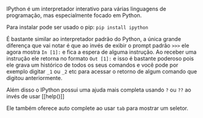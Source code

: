 IPython é um interpretador interativo para várias linguagens de programação, mas especialmente focado em Python.

Para instalar pode ser usado o pip:
	 `pip install ipython`

É bastante similar ao interpretador padrão do Python, a única grande diferença que vai notar é que ao invés de exibir o prompt padrão `>>>` ele agora mostra `In [1]:` e fica a espera de alguma instrução. Ao receber uma instrução ele retorna no formato `Out [1]:` e isso é bastante poderoso pois ele grava um histórico de todos os seus comandos e você pode por exemplo digitar `_1` ou `_2` etc para acessar o retorno de algum comando que digitou anteriormente.

Além disso o IPython possui uma ajuda mais completa usando `?` ou `??` ao invés de usar [[help()]]

Ele também oferece auto complete ao usar `tab` para mostrar um seletor.